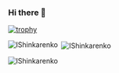 ### Hi there 👋

<!-- - 🔭 I’m currently working on ...
- 🌱 I’m currently learning ...
- 👯 I’m looking to collaborate on ...
- 🤔 I’m looking for help with ...
- 💬 Ask me about ...
- 📫 How to reach me: ...
- 😄 Pronouns: ...
- ⚡ Fun fact: ... -->

[![trophy](https://github-profile-trophy.vercel.app/?username=IShinkarenko&column=3&margin-w=15&margin-h=15)](https://github.com/ryo-ma/github-profile-trophy)


<p><img align="left" src="https://github-readme-stats.vercel.app/api/top-langs?username=IShinkarenko&show_icons=true&locale=en&layout=compact" alt="IShinkarenko" /></p>

<p>&nbsp;<img align="center" src="https://github-readme-stats.vercel.app/api?username=IShinkarenko&show_icons=true&locale=en" alt="IShinkarenko" /></p>

<p><img align="center" src="https://github-readme-streak-stats.herokuapp.com/?user=IShinkarenko&" alt="IShinkarenko" /></p>

